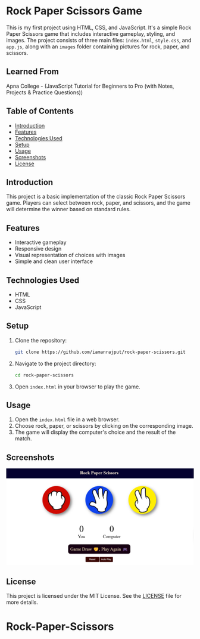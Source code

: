 # Rock Paper Scissors Game

This is my first project using HTML, CSS, and JavaScript. It's a simple Rock Paper Scissors game that includes interactive gameplay, styling, and images. The project consists of three main files: `index.html`, `style.css`, and `app.js`, along with an `images` folder containing pictures for rock, paper, and scissors.

## Learned From
Apna College - (JavaScript Tutorial for Beginners to Pro (with Notes, Projects & Practice Questions))

## Table of Contents

- [Introduction](#introduction)
- [Features](#features)
- [Technologies Used](#technologies-used)
- [Setup](#setup)
- [Usage](#usage)
- [Screenshots](#screenshots)
- [License](#license)

## Introduction

This project is a basic implementation of the classic Rock Paper Scissors game. Players can select between rock, paper, and scissors, and the game will determine the winner based on standard rules.

## Features

- Interactive gameplay
- Responsive design
- Visual representation of choices with images
- Simple and clean user interface

## Technologies Used

- HTML
- CSS
- JavaScript

## Setup

1. Clone the repository:
    ```bash
    git clone https://github.com/iamanrajput/rock-paper-scissors.git
    ```

2. Navigate to the project directory:
    ```bash
    cd rock-paper-scissors
    ```

3. Open `index.html` in your browser to play the game.

## Usage

1. Open the `index.html` file in a web browser.
2. Choose rock, paper, or scissors by clicking on the corresponding image.
3. The game will display the computer's choice and the result of the match.

## Screenshots

![Rock Paper Scissors Game](images/screenshot.png)

## License

This project is licensed under the MIT License. See the [LICENSE](LICENSE) file for more details.
# Rock-Paper-Scissors
